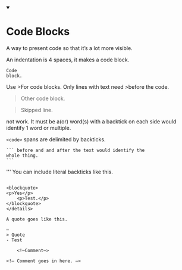 
<details open><summary><h1>Code Blocks</h1></summary>
A way to present code so that it’s a lot more visible.

An indentation is 4 spaces, it makes a code block.

    Code
    block.

Use >For code blocks. Only lines with text need >before the code.

>Other code block.

>Skipped line.

<Does> not work. It must be a(or) word(s) with a backtick on each side would identify 1 word or multiple.

`<code>` spans are delimited
by backticks.
  
    ``` before and and after the text would identify the 
    whole thing.
    ```
'''
You can include literal backticks
like this.
```

<blockquote>
<p>Yes</p>
    <p>Test.</p>
</blockquote> 
</details>

A quote goes like this.

—
> Quote
- Test

    <!—Comment—> 

<!— Comment goes in here. —>

